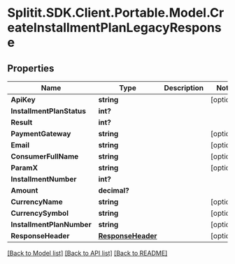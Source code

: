 # Splitit.SDK.Client.Portable.Model.CreateInstallmentPlanLegacyResponse
## Properties

Name | Type | Description | Notes
------------ | ------------- | ------------- | -------------
**ApiKey** | **string** |  | [optional] 
**InstallmentPlanStatus** | **int?** |  | 
**Result** | **int?** |  | 
**PaymentGateway** | **string** |  | [optional] 
**Email** | **string** |  | [optional] 
**ConsumerFullName** | **string** |  | [optional] 
**ParamX** | **string** |  | [optional] 
**InstallmentNumber** | **int?** |  | 
**Amount** | **decimal?** |  | 
**CurrencyName** | **string** |  | [optional] 
**CurrencySymbol** | **string** |  | [optional] 
**InstallmentPlanNumber** | **string** |  | [optional] 
**ResponseHeader** | [**ResponseHeader**](ResponseHeader.md) |  | [optional] 

[[Back to Model list]](../README.md#documentation-for-models) [[Back to API list]](../README.md#documentation-for-api-endpoints) [[Back to README]](../README.md)

